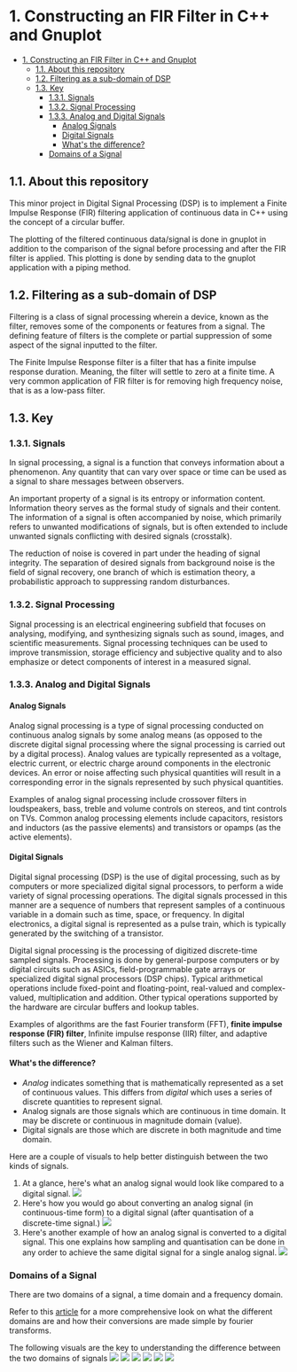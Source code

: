 # 1. Constructing an FIR Filter in C++ and Gnuplot

- [1. Constructing an FIR Filter in C++ and Gnuplot](#1-constructing-an-fir-filter-in-c-and-gnuplot)
  - [1.1. About this repository](#11-about-this-repository)
  - [1.2. Filtering as a sub-domain of DSP](#12-filtering-as-a-sub-domain-of-dsp)
  - [1.3. Key](#13-key)
    - [1.3.1. Signals](#131-signals)
    - [1.3.2. Signal Processing](#132-signal-processing)
    - [1.3.3. Analog and Digital Signals](#133-analog-and-digital-signals)
      - [Analog Signals](#analog-signals)
      - [Digital Signals](#digital-signals)
      - [What's the difference?](#whats-the-difference)
    - [Domains of a Signal](#domains-of-a-signal)

## 1.1. About this repository
This minor project in Digital Signal Processing (DSP) is to implement a Finite Impulse Response (FIR) filtering application of continuous data in C++ using the concept of a circular buffer. 

The plotting of the filtered continuous data/signal is done in gnuplot in addition to the comparison of the signal before processing and after the FIR filter is applied. This plotting is done by sending data to the gnuplot application with a piping method.

## 1.2. Filtering as a sub-domain of DSP
Filtering is a class of signal processing wherein a device, known as the filter, removes some of the components or features from a signal. The defining feature of filters is the complete or partial suppression of some aspect of the signal inputted to the filter.

The Finite Impulse Response filter is a filter that has a finite impulse response duration. Meaning, the filter will settle to zero at a finite time. A very common application of FIR filter is for removing high frequency noise, that is as a low-pass filter.

## 1.3. Key
### 1.3.1. Signals
In signal processing, a signal is a function that conveys information about a phenomenon. Any quantity that can vary over space or time can be used as a signal to share messages between observers. 

An important property of a signal is its entropy or information content. Information theory serves as the formal study of signals and their content. The information of a signal is often accompanied by noise, which primarily refers to unwanted modifications of signals, but is often extended to include unwanted signals conflicting with desired signals (crosstalk). 

The reduction of noise is covered in part under the heading of signal integrity. The separation of desired signals from background noise is the field of signal recovery, one branch of which is estimation theory, a probabilistic approach to suppressing random disturbances. 

### 1.3.2. Signal Processing
Signal processing is an electrical engineering subfield that focuses on analysing, modifying, and synthesizing signals such as sound, images, and scientific measurements. Signal processing techniques can be used to improve transmission, storage efficiency and subjective quality and to also emphasize or detect components of interest in a measured signal.

### 1.3.3. Analog and Digital Signals
#### Analog Signals
Analog signal processing is a type of signal processing conducted on continuous analog signals by some analog means (as opposed to the discrete digital signal processing where the signal processing is carried out by a digital process). Analog values are typically represented as a voltage, electric current, or electric charge around components in the electronic devices. An error or noise affecting such physical quantities will result in a corresponding error in the signals represented by such physical quantities.

Examples of analog signal processing include crossover filters in loudspeakers, bass, treble and volume controls on stereos, and tint controls on TVs. Common analog processing elements include capacitors, resistors and inductors (as the passive elements) and transistors or opamps (as the active elements). 

#### Digital Signals
Digital signal processing (DSP) is the use of digital processing, such as by computers or more specialized digital signal processors, to perform a wide variety of signal processing operations. The digital signals processed in this manner are a sequence of numbers that represent samples of a continuous variable in a domain such as time, space, or frequency. In digital electronics, a digital signal is represented as a pulse train, which is typically generated by the switching of a transistor.

Digital signal processing is the processing of digitized discrete-time sampled signals. Processing is done by general-purpose computers or by digital circuits such as ASICs, field-programmable gate arrays or specialized digital signal processors (DSP chips). Typical arithmetical operations include fixed-point and floating-point, real-valued and complex-valued, multiplication and addition. Other typical operations supported by the hardware are circular buffers and lookup tables. 

Examples of algorithms are the fast Fourier transform (FFT), **finite impulse response (FIR) filter**, Infinite impulse response (IIR) filter, and adaptive filters such as the Wiener and Kalman filters. 

#### What's the difference?
- *Analog* indicates something that is mathematically represented as a set of continuous values. This differs from *digital* which uses a series of discrete quantities to represent signal.
- Analog signals are those signals which are continuous in time domain. It may be discrete or continuous in magnitude domain (value).
- Digital signals are those which are discrete in both magnitude and time domain.

Here are a couple of visuals to help better distinguish between the two kinds of signals. 

1. At a glance, here's what an analog signal would look like compared to a digital signal. ![](assets/analog-vs-digital-signal.jpg)
2. Here's how you would go about converting an analog signal (in continuous-time form) to a digital signal (after quantisation of a discrete-time signal.) ![](assets/continuous-to-discrete-time-to-digital.png)
3. Here's another example of how an analog signal is converted to a digital signal. This one explains how sampling and quantisation can be done in any order to achieve the same digital signal for a single analog signal. ![](assets/continuous-to-discrete-time-to-digital-2.png)

### Domains of a Signal
There are two domains of a signal, a time domain and a frequency domain. 

Refer to this [article](https://learnemc.com/time-frequency-domain) for a more comprehensive look on what the different domains are and how their conversions are made simple by fourier transforms.

The following visuals are the key to understanding the difference between the two domains of signals ![](assets/time-vs-frequency-1.png) ![](assets/time-vs-frequency-4.png) ![](assets/time-vs-frequency-5.png) ![](assets/time-vs-frequency-6.png) ![](assets/time-vs-frequency-3.png) ![](assets/time-vs-frequency-2.png) 